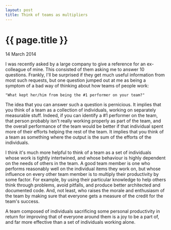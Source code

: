 ```yaml
---
layout: post
title: Think of teams as multipliers
---
```


{{ page.title }}
================

<p class="meta">14 March 2014</p>

I was recently asked by a large company to give a reference for an ex-colleague
of mine.  This consisted of them asking me to answer 10 questions.  Frankly,
I'll be surprised if they get much useful information from most such requests,
but one question jumped out at me as being a symptom of a bad way of thinking
about how teams of people work:

    "What kept her/him from being the #1 performer on your team?"

The idea that you can answer such a question is pernicious.  It implies that
you think of a team as a collection of individuals, working on separately
measurable stuff.  Indeed, if you can identify a #1 performer on the team, that
person probably isn't really working properly as part of the team, and the
overall performance of the team would be better if that individual spent more
of their efforts helping the rest of the team.  It implies that you think of a
team as something where the output is the sum of the efforts of the
individuals.

I think it's much more helpful to think of a team as a set of individuals whose
work is tightly intertwined, and whose behaviour is highly dependent on the
needs of others in the team.  A good team member is one who performs reasonably
well on the individual items they work on, but whose influence on every other
team member is to multiply their productivity by some factor.  For example, by
using their particular knowledge to help others think through problems, avoid
pitfalls, and produce better architected and documented code.  And, not least,
who raises the morale and enthusiasm of the team by making sure that everyone
gets a measure of the credit for the team's success.

A team composed of individuals sacrificing some personal productivity in return
for improving that of everyone around them is a joy to be a part of, and far
more effective than a set of individuals working alone.
